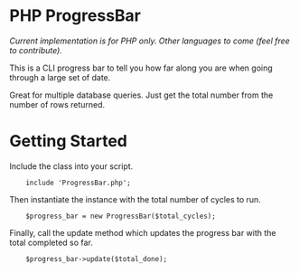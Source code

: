 PHP ProgressBar
==============

*Current implementation is for PHP only. Other languages to come (feel free to contribute).*

This is a CLI progress bar to tell you how far along you are when going through a large set of date.

Great for multiple database queries. Just get the total number from the number of rows returned.

Getting Started
===============

Include the class into your script.

        include 'ProgressBar.php';

Then instantiate the instance with the total number of cycles to run.

        $progress_bar = new ProgressBar($total_cycles);

Finally, call the update method which updates the progress bar with the total completed so far.

        $progress_bar->update($total_done);


